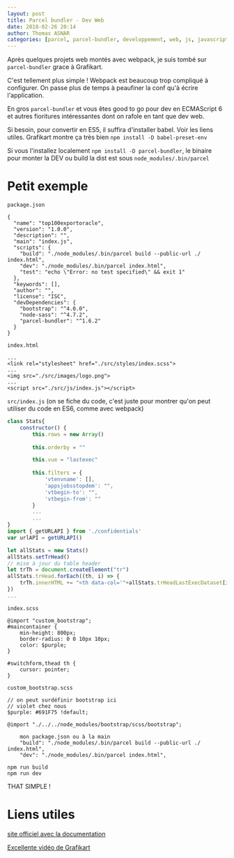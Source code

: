 ```yaml
---
layout: post
title: Parcel bundler - Dev Web
date: 2018-02-26 20:14
author: Thomas ASNAR
categories: [parcel, parcel-bundler, developpement, web, js, javascript, es6]
---
```

Après quelques projets web montés avec webpack, je suis tombé sur `parcel-bundler` grace à Grafikart.

C'est tellement plus simple ! Webpack est beaucoup trop compliqué à configurer. On passe plus de temps à peaufiner la conf qu'à écrire l'application.

En gros `parcel-bundler` et vous êtes good to go pour dev en ECMAScript 6  et autres fioritures intéressantes dont on rafole en tant que dev web.

Si besoin, pour convertir en ES5, il suffira d'installer babel. Voir les liens utiles. Grafikart montre ça très bien `npm install -D babel-preset-env`

Si vous l'installez localement `npm install -D parcel-bundler`, le binaire pour monter la DEV ou build la dist est sous `node_modules/.bin/parcel`

# Petit exemple

`package.json`
```
{
  "name": "top100exportoracle",
  "version": "1.0.0",
  "description": "",
  "main": "index.js",
  "scripts": {
    "build": "./node_modules/.bin/parcel build --public-url ./ index.html",
    "dev": "./node_modules/.bin/parcel index.html",
    "test": "echo \"Error: no test specified\" && exit 1"
  },
  "keywords": [],
  "author": "",
  "license": "ISC",
  "devDependencies": {
    "bootstrap": "^4.0.0",
    "node-sass": "^4.7.2",
    "parcel-bundler": "^1.6.2"
  }
}
```

`index.html`
```
...
<link rel="stylesheet" href="./src/styles/index.scss">
...
<img src="./src/images/logo.png">
...
<script src="./src/js/index.js"></script>
```

`src/index.js` (on se fiche du code, c'est juste pour montrer qu'on peut utiliser du code en ES6, comme avec webpack)
```javascript
class Stats{
    constructor() {
        this.rows = new Array()
        
        this.orderby = ""

        this.vue = "lastexec"
        
        this.filters = {
            'vtenvname': [],
            'appsjobsstopdem': "",
            'vtbegin-to': "",
            'vtbegin-from': ""
        }
        ...
        ...
}
import { getURLAPI } from './confidentials'
var urlAPI = getURLAPI()

let allStats = new Stats()
allStats.setTrHead()
// mise à jour du table header
let trTh = document.createElement("tr")
allStats.trHead.forEach((th, i) => {
    trTh.innerHTML += "<th data-col='"+allStats.trHeadLastExecDataset[i]+"'>" + th + "</th>"
})
...
```

`index.scss`
```
@import "custom_bootstrap"; 
#maincontainer {
    min-height: 800px;
    border-radius: 0 0 10px 10px;
    color: $purple;
}

#switchform,thead th {
    cursor: pointer;
}
```

`custom_bootstrap.scss` 
```
// on peut surdéfinir bootstrap ici
// violet chez nous
$purple: #691F75 !default;

@import "./../../node_modules/bootstrap/scss/bootstrap";
```


```
    mon package.json ou à la main
    "build": "./node_modules/.bin/parcel build --public-url ./ index.html",
    "dev": "./node_modules/.bin/parcel index.html",
    
npm run build
npm run dev
```

THAT SIMPLE ! 

# Liens utiles

[site officiel avec la documentation](https://parceljs.org)

[Excellente vidéo de Grafikart](https://www.grafikart.fr/tutoriels/javascript/parcel-bundler-985)

